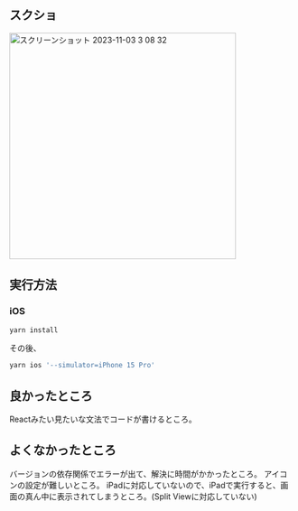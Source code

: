 ## スクショ
<img width="401" alt="スクリーンショット 2023-11-03 3 08 32" src="https://github.com/toyoshin5/AppleMusicClone-with-ReactNative/assets/43494392/d777468d-124c-4e35-8aa9-c4108c980c03">


## 実行方法

### iOS

```sh
yarn install
```

その後、

```sh
yarn ios '--simulator=iPhone 15 Pro'
```

## 良かったところ

Reactみたい見たいな文法でコードが書けるところ。


## よくなかったところ

バージョンの依存関係でエラーが出て、解決に時間がかかったところ。
アイコンの設定が難しいところ。
iPadに対応していないので、iPadで実行すると、画面の真ん中に表示されてしまうところ。(Split Viewに対応していない)
